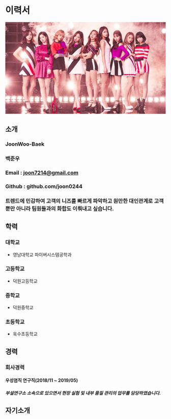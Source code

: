 # 이력서
![twice 사진](https://github.com/joon0244/smart_factory/blob/master/banner%20image.jpg?raw=true)
## 소개
###  JoonWoo-Baek
###  백준우
###  Email : joon7214@gmail.com
###  Github : github.com/joon0244 

### 트렌드에 민감하여 고객의 니즈를 빠르게 파악하고 원만한 대인관계로 고객뿐만 아니라 팀원들과의 화합도 이뤄내고 싶습니다.
 
## 학력
### 대학교
  - 영남대학교 파이버시스템공학과
  
### 고등학교
  - 덕원고등학교
  
### 중학교
  - 덕원중학교
  
### 초등학교
  - 욱수초등학교

## 경력
### 회사경력
####  우성염직 연구직(2018/11 ~ 2019/05)
##### 부설연구소 소속으로 있으면서 현장 실험 및 내부 품질 관리의 업무를 담당하였습니다.

## 자기소개

